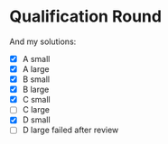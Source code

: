 # Qualification Round

And my solutions:

* [x] A small
* [x] A large
* [x] B small
* [x] B large
* [x] C small
* [ ] C large
* [x] D small
* [ ] D large failed after review
